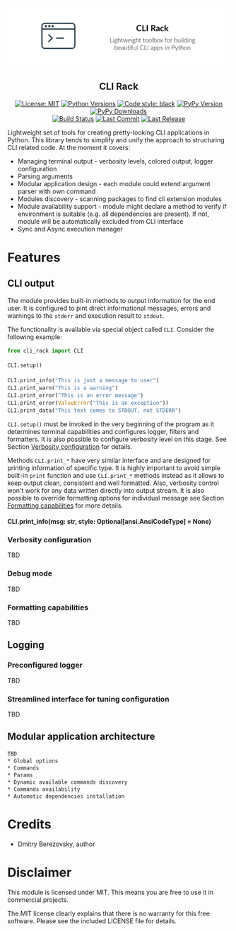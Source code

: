 ![CLI Rack Cover Picture](https://raw.githubusercontent.com/corvis/cli-rack/master/docs/assets/cover-picture.png "PrCLI Rack Cover Picturee")

<h2 align="center">CLI Rack</h2>

<p align="center">
<a href="https://pypi.org/project/cli-rack/"><img src="https://img.shields.io/pypi/l/cli-rack?style=for-the-badge" title="License: MIT"/></a> 
<a href="https://pypi.org/project/cli-rack/"><img src="https://img.shields.io/pypi/pyversions/cli-rack?style=for-the-badge" title="Python Versions"/></a> 
<a href="https://github.com/psf/black/"><img src="https://img.shields.io/badge/Code%20Style-black-black?style=for-the-badge" title="Code style: black"/></a> 
<a href="https://pypi.org/project/cli-rack/"><img src="https://img.shields.io/pypi/v/cli-rack?style=for-the-badge" title="PyPy Version"/></a> 
<a href="https://pypi.org/project/cli-rack/"><img src="https://img.shields.io/pypi/dm/cli-rack?style=for-the-badge" title="PyPy Downloads"/></a> 
<br>
<a href="https://github.com/corvis/cli-rack/actions/workflows/sanity-check.yml"><img src="https://img.shields.io/github/workflow/status/corvis/cli-rack/Sanity%20Check?style=for-the-badge" title="Build Status"/></a> 
<a href="https://github.com/corvis/cli-rack/"><img src="https://img.shields.io/github/last-commit/corvis/cli-rack?style=for-the-badge" title="Last Commit"/></a> 
<a href="https://github.com/corvis/cli-rack/releases/"><img src="https://img.shields.io/github/release-date/corvis/cli-rack?style=for-the-badge" title="Last Release"/></a> 
</p>

Lightweight set of tools for creating pretty-looking CLI applications in Python. This library tends to simplify and
unify the approach to structuring CLI related code. At the moment it covers:

* Managing terminal output - verbosity levels, colored output, logger configuration
* Parsing arguments
* Modular application design - each module could extend argument parser with own command
* Modules discovery - scanning packages to find cli extension modules
* Module availability support - module might declare a method to verify if environment is suitable (e.g. all
  dependencies are present). If not, module will be automatically excluded from CLI interface
* Sync and Async execution manager

# Features

## CLI output

The module provides built-in methods to output information for the end user. It is configured to pint direct
informational messages, errors and warnings to the `stderr` and execution result to `stdout`.

The functionality is available via special object called `CLI`. Consider the following example:

```python
from cli_rack import CLI

CLI.setup()

CLI.print_info("This is just a message to user")
CLI.print_warn("This is a warning")
CLI.print_error("This is an error message")
CLI.print_error(ValueError("This is an exception"))
CLI.print_data("This text comes to STDOUT, not STDERR")
```

`CLI.setup()` must be invoked in the very beginning of the program as it determines terminal capabilities and configures
logger, filters and formatters. It is also possible to configure verbosity level on this stage. See
Section [Verbosity configuration](#verbosity-configuration) for details.

Methods `CLI.print_*` have very similar interface and are designed for printing information of specific type. It is
highly important to avoid simple built-in `print` function and use `CLI.print_*` methods instead as it allows to keep
output clean, consistent and well formatted. Also, verbosity control won't work for any data written directly into
output stream. It is also possible to override formatting options for individual message see
Section [Formatting capabilities](#formatting-capabilities) for more details.

#### CLI.print_info(msg: str, style: Optional[ansi.AnsiCodeType] = None)

### Verbosity configuration
TBD

### Debug mode
TBD

### Formatting capabilities
TBD

## Logging
### Preconfigured logger
TBD

### Streamlined interface for tuning configuration
TBD

## Modular application architecture
    TBD
    * Global options
    * Commands
    * Params
    * Dynamic available commands discovery
    * Commands availability
    * Automatic dependencies installation

# Credits

* Dmitry Berezovsky, author

# Disclaimer

This module is licensed under MIT. This means you are free to use it in commercial projects.

The MIT license clearly explains that there is no warranty for this free software. Please see the included LICENSE file
for details.
